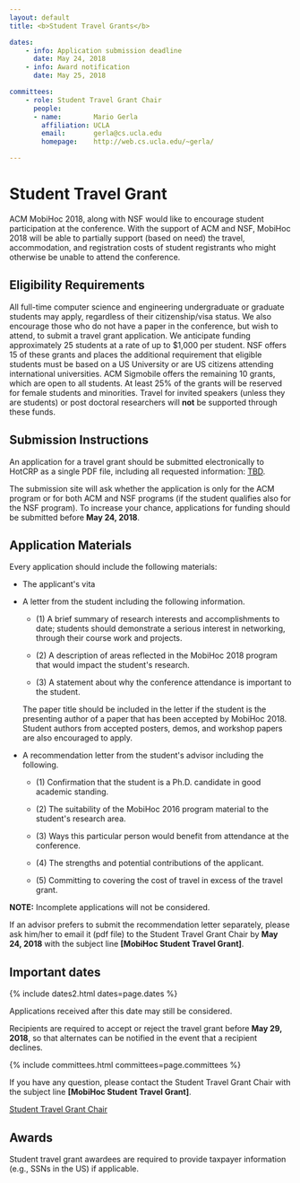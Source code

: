 ```yaml
---
layout: default
title: <b>Student Travel Grants</b>

dates:
    - info: Application submission deadline
      date: May 24, 2018
    - info: Award notification
      date: May 25, 2018

committees:
    - role: Student Travel Grant Chair
      people:
      - name:        Mario Gerla
        affiliation: UCLA
        email:       gerla@cs.ucla.edu
        homepage:    http://web.cs.ucla.edu/~gerla/

---
```


# Student Travel Grant

ACM MobiHoc 2018, along with NSF would like to encourage student participation at the conference.
With the support of ACM and NSF, MobiHoc 2018 will be able to partially support (based on need) the travel, accommodation, and registration costs of student registrants who might otherwise be unable to attend the conference.

## Eligibility Requirements

All full-time computer science and engineering undergraduate or graduate students may apply, regardless of their citizenship/visa status.
We also encourage those who do not have a paper in the conference, but wish to attend, to submit a travel grant application.
We anticipate funding approximately 25 students at a rate of up to $1,000 per student.
NSF offers 15 of these grants and places the additional requirement that eligible students must be based on a US University or are US citizens attending international universities.
ACM Sigmobile offers the remaining 10 grants, which are open to all students.
At least 25% of the grants will be reserved for female students and minorities.
Travel for invited speakers (unless they are students) or post doctoral researchers will **not** be supported through these funds.

## Submission Instructions

An application for a travel grant should be submitted electronically to HotCRP as a single PDF file, including all requested information: [TBD](https://TBD).

The submission site will ask whether the application is only for the ACM program or for both ACM and NSF programs (if the student qualifies also for the NSF program).
To increase your chance, applications for funding should be submitted before  **May 24, 2018**.

## Application Materials

Every application should include the following materials:

- The applicant's vita

- A letter from the student including the following information.

  * (1) A brief summary of research interests and accomplishments to date; students should demonstrate a serious interest in networking, through their course work and projects.

  * (2) A description of areas reflected in the MobiHoc 2018 program that would impact the student's research.

  * (3) A statement about why the conference attendance is important to the student.

  The paper title should be included in the letter if the student is the presenting author of a paper that has been accepted by MobiHoc 2018. Student authors from accepted posters, demos, and workshop papers are also encouraged to apply.

- A recommendation letter from the student's advisor including the following.

  * (1) Confirmation that the student is a Ph.D. candidate in good academic standing.

  * (2) The suitability of the MobiHoc 2016 program material to the student's research area.

  * (3) Ways this particular person would benefit from attendance at the conference.

  * (4) The strengths and potential contributions of the applicant.

  * (5) Committing to covering the cost of travel in excess of the travel grant.

**NOTE:** Incomplete applications will not be considered.

If an advisor prefers to submit the recommendation letter separately, please ask him/her to email it (pdf file) to the Student Travel Grant Chair by **May 24, 2018** with the subject line **[MobiHoc Student Travel Grant]**.

## Important dates

{% include dates2.html dates=page.dates %}

Applications received after this date may still be considered.

Recipients are required to accept or reject the travel grant before **May 29, 2018**, so that alternates can be notified in the event that a recipient declines.


{% include committees.html committees=page.committees %}

If you have any question, please contact the Student Travel Grant Chair with the subject line **[MobiHoc Student Travel Grant]**.

<div class="row">
  <div class="col-sm-6 col-sm-offset-3">
    <a href="mailto:{% for person in page.committees[0].people %}{% if person.email and person.email != "" %}{% unless forloop.first %},{% endunless %}{{ person.email }}{% endif %}{% endfor %}?subject=[MobiHoc Student Travel Grant]" class="btn btn-primary btn-block" role="button">Student Travel Grant Chair</a>
  </div>
</div>

## Awards

Student travel grant awardees are required to provide taxpayer information (e.g., SSNs in the US) if applicable.
